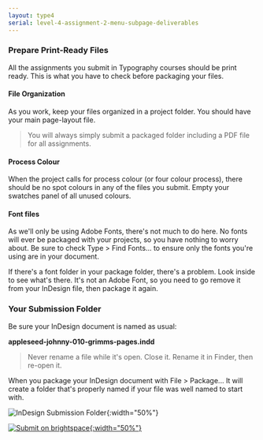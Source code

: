 ```yaml
---
layout: type4
serial: level-4-assignment-2-menu-subpage-deliverables
---
```

### Prepare Print-Ready Files

All the assignments you submit in Typography courses should be print ready. This is what you have to check before packaging your files.

#### File Organization

As you work, keep your files organized in a project folder. You should have your main page-layout file.

> You will always simply submit a packaged folder including a PDF file for all assignments.

#### Process Colour

When the project calls for process colour (or four colour process), there should be no spot colours in any of the files you submit. Empty your swatches panel of all unused colours.

#### Font files

As we'll only be using Adobe Fonts, there's not much to do here. No fonts will ever be packaged with your projects, so you have nothing to worry about. Be sure to check <span class="command">Type > Find Fonts...</span> to ensure only the fonts you're using are in your document.

If there's a font folder in your package folder, there's a problem. Look inside to see what's there. It's not an Adobe Font, so you need to go remove it from your InDesign file, then package it again.

### Your Submission Folder

Be sure your InDesign document is named as usual:

**appleseed-johnny-010-grimms-pages.indd**

> Never rename a file while it's open. Close it. Rename it in Finder, then re-open it.

When you package your InDesign document with <span class="command">File > Package...</span> It will create a folder that's properly named if your file was well named to start with.

![InDesign Submission Folder]({{site.url}}/svg/submission-folder-indd.svg){:width="50%"}

<a href="https://brightspace.algonquincollege.com/d2l/lms/dropbox/user/folder_submit_files.d2l?db=390790&amp;grpid=0&amp;isprv=0&amp;bp=0&amp;ou=411212" title="Submit on Brightspace" target="_blank">![Submit on brightspace]({{site.url}}/svg/button-submit-brightspace.svg){:width="50%"}</a>